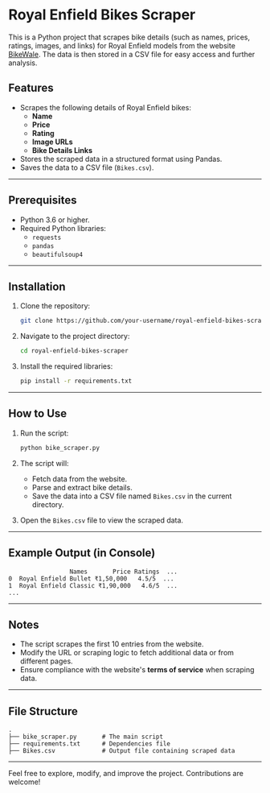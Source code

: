 # Royal Enfield Bikes Scraper

This is a Python project that scrapes bike details (such as names, prices, ratings, images, and links) for Royal Enfield models from the website [BikeWale](https://www.bikewale.com/royalenfield-bikes/). The data is then stored in a CSV file for easy access and further analysis.

## Features

- Scrapes the following details of Royal Enfield bikes:
  - **Name**
  - **Price**
  - **Rating**
  - **Image URLs**
  - **Bike Details Links**
- Stores the scraped data in a structured format using Pandas.
- Saves the data to a CSV file (`Bikes.csv`).

---

## Prerequisites

- Python 3.6 or higher.
- Required Python libraries:
  - `requests`
  - `pandas`
  - `beautifulsoup4`

---

## Installation

1. Clone the repository:
   ```bash
   git clone https://github.com/your-username/royal-enfield-bikes-scraper.git
   ```

2. Navigate to the project directory:
   ```bash
   cd royal-enfield-bikes-scraper
   ```

3. Install the required libraries:
   ```bash
   pip install -r requirements.txt
   ```

---

## How to Use

1. Run the script:
   ```bash
   python bike_scraper.py
   ```

2. The script will:
   - Fetch data from the website.
   - Parse and extract bike details.
   - Save the data into a CSV file named `Bikes.csv` in the current directory.

3. Open the `Bikes.csv` file to view the scraped data.

---

## Example Output (in Console)

```plaintext
                 Names       Price Ratings  ...
0  Royal Enfield Bullet ₹1,50,000   4.5/5  ...
1  Royal Enfield Classic ₹1,90,000   4.6/5  ...
...
```

---

## Notes

- The script scrapes the first 10 entries from the website.
- Modify the URL or scraping logic to fetch additional data or from different pages.
- Ensure compliance with the website's **terms of service** when scraping data.

---

## File Structure

```plaintext
.
├── bike_scraper.py       # The main script
├── requirements.txt      # Dependencies file
├── Bikes.csv             # Output file containing scraped data
```

---


Feel free to explore, modify, and improve the project. Contributions are welcome!
